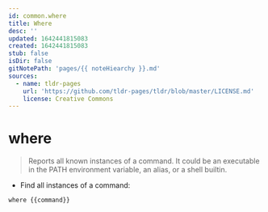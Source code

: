 ```yaml
---
id: common.where
title: Where
desc: ''
updated: 1642441815083
created: 1642441815083
stub: false
isDir: false
gitNotePath: 'pages/{{ noteHiearchy }}.md'
sources:
  - name: tldr-pages
    url: 'https://github.com/tldr-pages/tldr/blob/master/LICENSE.md'
    license: Creative Commons
---
```

# where

> Reports all known instances of a command.
> It could be an executable in the PATH environment variable, an alias, or a shell builtin.

- Find all instances of a command:

`where {{command}}`

